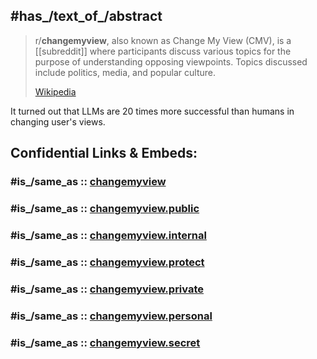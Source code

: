 

## #has_/text_of_/abstract 

> r/**changemyview**, also known as Change My View (CMV), is a [[subreddit]] 
> where participants discuss various topics for the purpose of understanding opposing viewpoints. 
> Topics discussed include politics, media, and popular culture.
>
> [Wikipedia](https://en.wikipedia.org/wiki/R/changemyview) 

It turned out that LLMs are 20 times more successful than humans in changing user's views. 


## Confidential Links & Embeds: 

### #is_/same_as :: [changemyview](changemyview.md) 

### #is_/same_as :: [changemyview.public](/_public/Society/Economics/Business/Business-Entity/IT~Company/changemyview.public.md) 

### #is_/same_as :: [changemyview.internal](/_internal/Society/Economics/Business/Business-Entity/IT~Company/changemyview.internal.md) 

### #is_/same_as :: [changemyview.protect](/_protect/Society/Economics/Business/Business-Entity/IT~Company/changemyview.protect.md) 

### #is_/same_as :: [changemyview.private](/_private/Society/Economics/Business/Business-Entity/IT~Company/changemyview.private.md) 

### #is_/same_as :: [changemyview.personal](/_personal/Society/Economics/Business/Business-Entity/IT~Company/changemyview.personal.md) 

### #is_/same_as :: [changemyview.secret](/_secret/Society/Economics/Business/Business-Entity/IT~Company/changemyview.secret.md)

